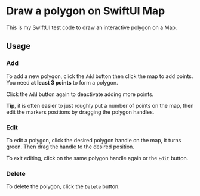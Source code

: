 # Draw a polygon on SwiftUI Map

This is my SwiftUI test code to draw an interactive polygon on a Map.

## Usage

### Add

To add a new polygon, click the `Add` button then click the map to add points. 
You need **at least 3 points** to form a polygon.

Click the `Add` button again to deactivate adding more points. 

**Tip**, it is often easier to just roughly put a number of points on the map, then edit the markers positions by dragging the polygon handles.  

### Edit

To edit a polygon, click the desired polygon handle on the map, it turns green.
Then drag the handle to the desired position. 

To exit editing, click on the same polygon handle again or the `Edit` button.

### Delete

To delete the polygon, click the `Delete` button.

